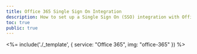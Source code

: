 ```yaml
---
title: Office 365 Single Sign On Integration
description: How to set up a Single Sign On (SSO) integration with Office 365 and Auth0.
toc: true
public: true
---
```


<%= include('./_template', {
  service: "Office 365",
  img: "office-365"
}) %>
